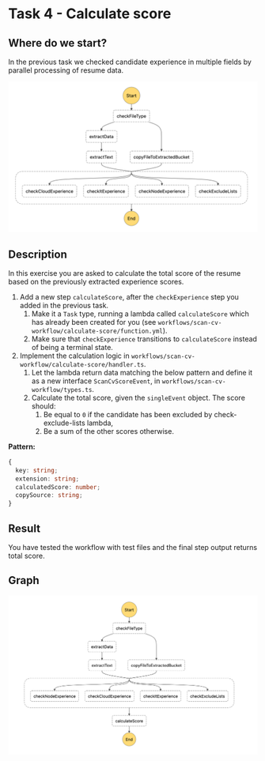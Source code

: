 # Task 4 - Calculate score

## Where do we start?
In the previous task we checked candidate experience in multiple fields by parallel processing of resume data.

<img src="../data/task-3-result.png"/>

## Description
In this exercise you are asked to calculate the total score of the resume based on the previously extracted experience scores.

1. Add a new step `calculateScore`, after the `checkExperience` step you added in the previous task.
   1. Make it a `Task` type, running a lambda called `calculateScore` which has already been created for you (see `workflows/scan-cv-workflow/calculate-score/function.yml`).
   2. Make sure that `checkExperience` transitions to `calculateScore` instead of being a terminal state.
2. Implement the calculation logic in `workflows/scan-cv-workflow/calculate-score/handler.ts`.
   1. Let the lambda return data matching the below pattern and define it as a new interface `ScanCvScoreEvent`, in 
   `workflows/scan-cv-workflow/types.ts`.
   2. Calculate the total score, given the `singleEvent` object. The score should:
      1. Be equal to `0` if the candidate has been excluded by check-exclude-lists lambda,
      2. Be a sum of the other scores otherwise.

**Pattern:**
```typescript
{
  key: string;
  extension: string;
  calculatedScore: number;
  copySource: string;
}
```

## Result
You have tested the workflow with test files and the final step output returns total score.

## Graph
<img src="../data/task-4-result.png"/>
